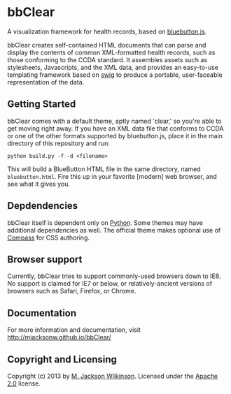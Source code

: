 bbClear
==========

A visualization framework for health records, based on [bluebutton.js](http://github.com/blue-button/bluebutton.js/).

bbClear creates self-contained HTML documents that can parse and display the contents of common XML-formatted health records, such as those conforming to the CCDA standard. It assembles assets such as stylesheets, Javascripts, and the XML data, and provides an easy-to-use templating framework based on [swig](http://paularmstrong.github.io/swig/) to produce a portable, user-faceable representation of the data.

## Getting Started

bbClear comes with a default theme, aptly named 'clear,' so you're able to get moving right away. If you have an XML data file that conforms to CCDA or one of the other formats supported by bluebutton.js, place it in the main directory of this repository and run:

    python build.py -f -d <filename>

This will build a BlueButton HTML file in the same directory, named `bluebutton.html`. Fire this up in your favorite [modern] web browser, and see what it gives you.

## Depdendencies

bbClear itself is dependent only on [Python](http://python.org). Some themes may have additional dependencies as well. The official theme makes optional use of [Compass](http://compass-style.org/) for CSS authoring.

## Browser support

Currently, bbClear tries to support commonly-used browsers down to IE8. No support is claimed for IE7 or below, or relatively-ancient versions of browsers such as Safari, Firefox, or Chrome.

## Documentation

For more information and documentation, visit http://mjacksonw.github.io/bbClear/

## Copyright and Licensing

Copyright (c) 2013 by [M. Jackson Wilkinson](http://mjacksonw.com). Licensed under the [Apache 2.0](http://www.apache.org/licenses/LICENSE-2.0.html) license.
